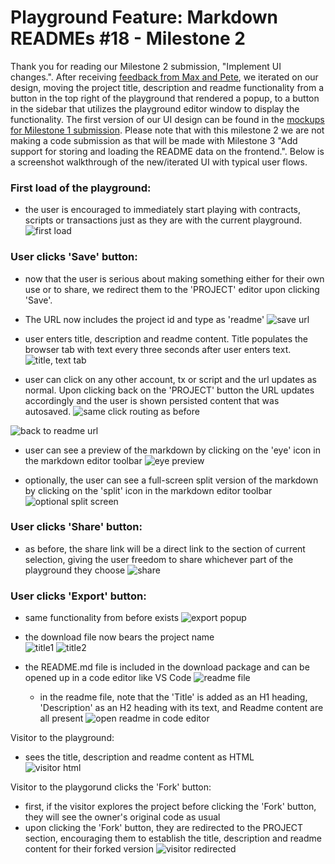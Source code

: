 # Playground Feature: Markdown READMEs #18 - Milestone 2
Thank you for reading our Milestone 2 submission, "Implement UI changes.". After receiving [feedback from Max and Pete](https://github.com/onflow/flip-fest/pull/40#issuecomment-926683566), we iterated on our design, moving the project title, description and readme functionality from a button in the top right of the playground that rendered a popup, to a button in the sidebar that utilizes the playground editor window to display the functionality. The first version of our UI design can be found in the [mockups for Milestone 1 submission](https://github.com/hichana/flip-fest/tree/submissions/issue-%2318/milestone-%231/TeamExponential/submissions/issue-%2318/milestone-%231/TeamExponential/wireframe-mockups). Please note that with this milestone 2 we are not making a code submission as that will be made with Milestone 3 "Add support for storing and loading the README data on the frontend.". Below is a screenshot walkthrough of the new/iterated UI with typical user flows.


### First load of the playground:
- the user is encouraged to immediately start playing with contracts, scripts or transactions just as they are with the current playground. 
![first load](https://github.com/hichana/flip-fest/blob/submissions/issue-%2318/milestone-%232/TeamExponential/submission/issue-18/milestone-2/TeamExponential/images/1%20-%20first%20load.png?raw=true)


### User clicks 'Save' button:
- now that the user is serious about making something either for their own use or to share, we redirect them to the 'PROJECT' editor upon clicking 'Save'. 
- The URL now includes the project id and type as 'readme'
![save url](https://github.com/hichana/flip-fest/blob/submissions/issue-%2318/milestone-%232/TeamExponential/submission/issue-18/milestone-2/TeamExponential/images/2%20-%201%20-%20save,%20url.png?raw=true)

- user enters title, description and readme content. Title populates the browser tab with text every three seconds after user enters text.
![title, text tab](https://github.com/hichana/flip-fest/blob/submissions/issue-%2318/milestone-%232/TeamExponential/submission/issue-18/milestone-2/TeamExponential/images/2%20-%202%20-%20title,%20tab%20text.png?raw=true)

- user can click on any other account, tx or script and the url updates as normal. Upon clicking back on the 'PROJECT' button the URL updates accordingly and the user is shown persisted content that was autosaved.
![same click routing as before](https://github.com/hichana/flip-fest/blob/submissions/issue-%2318/milestone-%232/TeamExponential/submission/issue-18/milestone-2/TeamExponential/images/2%20-%203%20-%20same%20click%20routing%20as%20before.png?raw=true)

![back to readme url](https://github.com/hichana/flip-fest/blob/submissions/issue-%2318/milestone-%232/TeamExponential/submission/issue-18/milestone-2/TeamExponential/images/2%20-%204%20-%20back%20to%20readme%20url.png?raw=true)

- user can see a preview of the markdown by clicking on the 'eye' icon in the markdown editor toolbar
![eye preview](https://github.com/hichana/flip-fest/blob/submissions/issue-%2318/milestone-%232/TeamExponential/submission/issue-18/milestone-2/TeamExponential/images/2%20-%205%20-%20eye%20preview.png?raw=true)

- optionally, the user can see a full-screen split version of the markdown by clicking on the 'split' icon in the markdown editor toolbar
![optional split screen](https://github.com/hichana/flip-fest/blob/submissions/issue-%2318/milestone-%232/TeamExponential/submission/issue-18/milestone-2/TeamExponential/images/2%20-%206%20-%20split%20screen%20option.png?raw=true)

### User clicks 'Share' button:
- as before, the share link will be a direct link to the section of current selection, giving the user freedom to share whichever part of the playground they choose
![share](https://github.com/hichana/flip-fest/blob/submissions/issue-%2318/milestone-%232/TeamExponential/submission/issue-18/milestone-2/TeamExponential/images/3%20-%201%20-%20share.png?raw=true)


### User clicks 'Export' button:
- same functionality from before exists
![export popup](https://github.com/hichana/flip-fest/blob/submissions/issue-%2318/milestone-%232/TeamExponential/submission/issue-18/milestone-2/TeamExponential/images/4%20-%201%20-%20export%20popup.png?raw=true)

- the download file now bears the project name  
![title1](https://github.com/hichana/flip-fest/blob/submissions/issue-%2318/milestone-%232/TeamExponential/submission/issue-18/milestone-2/TeamExponential/images/4%20-%202%20-%20title.png?raw=true)
![title2](https://github.com/hichana/flip-fest/blob/submissions/issue-%2318/milestone-%232/TeamExponential/submission/issue-18/milestone-2/TeamExponential/images/4%20-%202%20-%20title2.png?raw=true)

- the README.md file is included in the download package and can be opened up in a code editor like VS Code 
![readme file](https://github.com/hichana/flip-fest/blob/submissions/issue-%2318/milestone-%232/TeamExponential/submission/issue-18/milestone-2/TeamExponential/images/4%20-%203%20-%201%20readme%20file.png?raw=true)

  - in the readme file, note that the 'Title' is added as an H1 heading, 'Description' as an H2 heading with its text, and Readme content are all present
  ![open readme in code editor](https://github.com/hichana/flip-fest/blob/submissions/issue-%2318/milestone-%232/TeamExponential/submission/issue-18/milestone-2/TeamExponential/images/4%20-%203%20-%202%20open%20readme%20in%20code%20editor.png?raw=true)

Visitor to the playground:
- sees the title, description and readme content as HTML  
![visitor html](https://github.com/hichana/flip-fest/blob/submissions/issue-%2318/milestone-%232/TeamExponential/submission/issue-18/milestone-2/TeamExponential/images/5%20-%201%20-%20visitor%20html.png?raw=true)

Visitor to the playgorund clicks the 'Fork' button:
- first, if the visitor explores the project before clicking the 'Fork' button, they will see the owner's original code as usual
- upon clicking the 'Fork' button, they are redirected to the PROJECT section, encouraging them to establish the title, description and readme content for their forked version
![visitor redirected](https://github.com/hichana/flip-fest/blob/submissions/issue-%2318/milestone-%232/TeamExponential/submission/issue-18/milestone-2/TeamExponential/images/6%20-%201%20-%20visitor%20redirected.png?raw=true)




